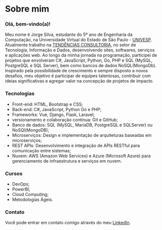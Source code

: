 # Sobre mim

### Olá, bem-vindo(a)!

Meu nome é Jorge Silva, estudante do 5º ano de Engenharia da Computação, na Universidade Virtual do Estado de São Paulo - [UNIVESP](https://univesp.br/). Atualmente trabalho na [TENDÊNCIAS CONSULTORIA](https://tendencias.com.br/), no setor de Tecnologia, Informação e Dados, desenvolvendo sites, softwares, serviços e aplicações web. Ao longo da minha jornada na programação, participei de projetos que envolveram C#, JavaScript, Python, Go, PHP e SQL (MySQL, PostgreSQL e SQL Server), bem como bancos de dados NoSQL(MongoDb). Inspirado pela possibilidade de crescimento e sempre disposto a novos desafios, meu objetivo é participar de equipes talentosas, contribuir com ideias significativas e agregar valor na concepção de projetos de impacto.

### Tecnologias
* Front-end: HTML, Bootstrap e CSS;
* Back-end: C#, JavaScript, Python Go e PHP;
* Frameworks: Vue, Django, Flask, Laravel;
* versionamento e colaboração continua: Git e GitHub;
* Banco de dados: SQL (MySQL, MariaDB, PostgreSQL e SQLServer) ou NoSQl(MongoDB);
* Microserviços: Design e implementação de arquiteturas baseadas em microserviços;
* REST APIs: Desenvolvimento e integração de APIs RESTful para comunicação entre sistemas;
* Nuvem: AWS (Amazon Web Services) e Azure (Microsoft Azure) para gerenciamento de infraestrutura e serviços em nuvem.

### Cursos
* DevOps;
* PowerBI;
* Cloud Computing;
* Metodologias Ágeis.

### Contato
Você pode entrar em contato comigo através do meu [LinkedIn](https://www.linkedin.com/in/jorge-silvva/).
